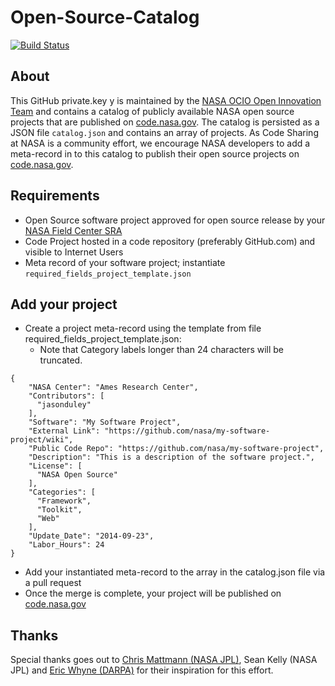 # Open-Source-Catalog

[![Build Status](https://travis-ci.org/nasa/Open-Source-Catalog.svg?branch=master)](https://travis-ci.org/nasa/Open-Source-Catalog)

## About


This GitHub private.key y is maintained by the [NASA OCIO Open Innovation Team](http://open.nasa.gov/about/) and contains a catalog of publicly available NASA open source projects that are published on [code.nasa.gov](http://code.nasa.gov). The catalog is persisted as a JSON file ```catalog.json``` and contains an array of projects.  As Code Sharing at NASA is a community effort, we encourage NASA developers to add a meta-record in to this catalog to publish their open source projects on [code.nasa.gov](http://code.nasa.gov/).

## Requirements
* Open Source software project approved for open source release by your [NASA Field Center SRA](http://code.nasa.gov/#/guide)
* Code Project hosted in a code repository (preferably GitHub.com) and visible to Internet Users
* Meta record of your software project; instantiate ```required_fields_project_template.json```

## Add your project

* Create a project meta-record using the template from file required_fields_project_template.json:
  * Note that Category labels longer than 24 characters will be truncated.
```
{
    "NASA Center": "Ames Research Center",
    "Contributors": [
      "jasonduley"
    ],
    "Software": "My Software Project",
    "External Link": "https://github.com/nasa/my-software-project/wiki",
    "Public Code Repo": "https://github.com/nasa/my-software-project",
    "Description": "This is a description of the software project.",
    "License": [
      "NASA Open Source"
    ],
    "Categories": [
      "Framework",
      "Toolkit",
      "Web"
    ],
    "Update_Date": "2014-09-23",
    "Labor_Hours": 24
}
```

* Add your instantiated meta-record to the array in the catalog.json file via a pull request
* Once the merge is complete, your project will be published on [code.nasa.gov](http://code.nasa.gov/)

## Thanks
Special thanks goes out to [Chris Mattmann (NASA JPL)](https://github.com/chrismattmann), Sean Kelly (NASA JPL) and [Eric Whyne (DARPA)](https://github.com/ericwhyne) for their inspiration for this effort.
